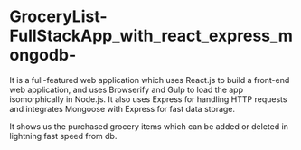 # GroceryList-FullStackApp_with_react_express_mongodb-

It is a full-featured web application which uses React.js to build a front-end web application, and uses Browserify and Gulp to load the app isomorphically in Node.js. It also uses Express for handling HTTP requests and integrates Mongoose with Express for fast data storage.

It shows us the purchased grocery items which can be added or deleted in lightning fast speed from db.   
